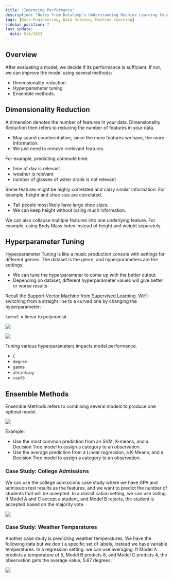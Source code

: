 ```yaml
---
title: "Improving Performance"
description: "Notes from DataCamp's Understanding Machine Learning Course"
tags: [Data Engineering, Data Science, Machine Learning]
sidebar_position: 7
last_update:
  date: 5/4/2023
---
```



## Overview

After evaluating a model, we decide if its performance is sufficient. If not, we can improve the model using several methods: 

- Dimensionality reduction 
- Hyperparameter tuning
- Ensemble methods. 

## Dimensionality Reduction

A dimension denotes the number of features in your data. Dimensionality Reduction then refers to reducing the number of features in your data.

- May sound counterintuitive, since the more features we have, the more information.
- We just need to remove irrelevant features. 

For example, predicting commute time: 

- time of day is relevant
- weather is relevant
- number of glasses of water drank is not relevant
  
Some features might be highly correlated and carry similar information. For example, height and shoe size are correlated. 

- Tall people most likely have large shoe sizes.
- We can keep height without losing much information.
  
We can also collapse multiple features into one underlying feature. For example, using Body Mass Index instead of height and weight separately.

## Hyperparameter Tuning

Hyperparameter Tuning is like a music production console with settings for different genres. The dataset is the genre, and hyperparameters are the settings.

- We can tune the hyperparameter to come up with the better output.
- Depending on dataset, different hyperparameter values will give better or worse results

Recall the [Support Vector Machine from Supervised Learning](./004-Supervised-Learning.md#using-linear-classifier). We'll switching from a straight line to a curved one by changing the hyperparameter:

`kernel` = linear to polynomial. 

<!-- ![](/img/docs/ml-hyperparameter-tuning-linear-to-polynomial.png) -->


<div class='img-center'>

![](/img/docs/ml-college-admissions-linear-classifier.png)

</div>


<div class='img-center'>

![](/img/docs/ml-college-admissions-polynomial-classifier.png)

</div>


Tuning various hyperparameters impacts model performance. 

- `C`
- `degree`
- `gamma`
- `shrinking`
- `coef0`

## Ensemble Methods

Ensemble Methods refers to combining several models to produce one optimal model.

![](/img/docs/ml-ensemble-methods-combining-models.png)

Example: 

- Use the most common prediction from an SVM, K-means, and a Decision Tree model to assign a category to an observation.
- Use the average prediction from a Linear regression, a K-Means, and a Decision Tree model to assign a category to an observation.

### Case Study: College Admissions

We can use the college admissions case study where we have GPA and admission test results as the features, and we want to predict the number of students that will be aceepted. In  a classification setting, we can use voting. If Model A and C accept a student, and Model B rejects, the student is accepted based on the majority vote.

<div class='img-center'>

![](/img/docs/ml-college-admissions-example.png)

</div>

### Case Study: Weather Temperatures

Another case study is predicting weather temperatures. We have the following data but we don't a specific set of labels, instead we have variable temperatures. In a regression setting. we can use averaging. If Model A predicts a temperature of 5, Model B predicts 8, and Model C predicts 4, the observation gets the average value, 5.67 degrees.

<div class='img-center'>

![](/img/docs/ml-weather-readings-variable.png)

</div>
